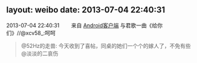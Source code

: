 layout: weibo
date: 2013-07-04 22:40:31
---
<meta name="referrer" content="no-referrer" />

2013-07-04 22:40:31  &nbsp;&nbsp;&nbsp;&nbsp;&nbsp;&nbsp; 来自 <a href="http://app.weibo.com/t/feed/c66T5g" rel="nofollow">Android客户端</a>
与君歌一曲《给你们》//@xcv58_:呵呵
>  @52Hz的走兽: 今天收到了喜帖，同桌的她们一个个的嫁人了，不免有些 @淡淡的二哀伤 ​​​
